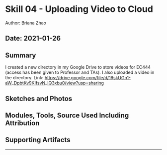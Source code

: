 #  Skill 04 - Uploading Video to Cloud

Author: Briana Zhao

Date: 2021-01-26
-----

## Summary

I created a new directory in my Google Drive to store videos for EC444 (access has been given to Professor and TAs). I also uploaded a video in the directory.
Link: https://drive.google.com/file/d/16skUGn1-aW_DpbtKv9KIfsvN_lQ3xbu0/view?usp=sharing


## Sketches and Photos


## Modules, Tools, Source Used Including Attribution


## Supporting Artifacts


-----
